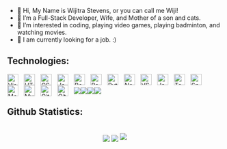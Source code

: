 - 👋 Hi, My Name is Wijitra Stevens, or you can call me Wiji!
- 🌱 I’m a Full-Stack Developer, Wife, and Mother of a son and cats. 
- 👀 I’m interested in coding, playing video games, playing badminton, and watching movies.
- 👀 I am currently looking for a job. :)
## Technologies:

<img align="left" alt="Visual Studio Code" width="26px" src="https://cdn.jsdelivr.net/gh/devicons/devicon/icons/vscode/vscode-original.svg" style="padding-right:10px;" />
<img align="left" alt="HTML5" width="26px" src="https://cdn.jsdelivr.net/gh/devicons/devicon/icons/html5/html5-original.svg" style="padding-right:10px;" />
<img align="left" alt="CSS3" width="26px" src="https://cdn.jsdelivr.net/gh/devicons/devicon/icons/css3/css3-original.svg" style="padding-right:10px;" />
<img align="left" alt="JavaScript" width="26px" src="https://cdn.jsdelivr.net/gh/devicons/devicon/icons/javascript/javascript-original.svg" style="padding-right:10px;" />
<img align="left" alt="Bootstrap" width="26px" src="https://cdn.jsdelivr.net/gh/devicons/devicon/icons/bootstrap/bootstrap-original.svg" style="padding-right:10px;" />
<img align="left" alt="React" width="26px" src="https://cdn.jsdelivr.net/gh/devicons/devicon/icons/react/react-original.svg" style="padding-right:10px;" />
<img align="left" alt="Python" width="26px" src="https://cdn.jsdelivr.net/gh/devicons/devicon/icons/python/python-original.svg" style="padding-right:10px;" />
<img align="left" alt="Node.js" width="26px" src="https://cdn.jsdelivr.net/gh/devicons/devicon/icons/nodejs/nodejs-original.svg" style="padding-right:10px;" />
<img align="left" alt="VSCode" width="26px" src="https://cdn.jsdelivr.net/gh/devicons/devicon/icons/vscode/vscode-original.svg" style="padding-right:10px;" />
<img align="left" alt="Java" width="26px" src="https://cdn.jsdelivr.net/gh/devicons/devicon/icons/java/java-original.svg" style="padding-right:10px;" />
<img align="left" alt="Tomcat" width="26px" src="https://cdn.jsdelivr.net/gh/devicons/devicon/icons/tomcat/tomcat-original.svg" style="padding-right:10px;" />
<img align="left" alt="Springboot" width="26px" src="https://cdn.jsdelivr.net/gh/devicons/devicon/icons/spring/spring-original.svg" style="padding-right:10px;" />
<img align="left" alt="MongoDB" width="26px" src="https://cdn.jsdelivr.net/gh/devicons/devicon/icons/mongodb/mongodb-original.svg" style="padding-right:10px;" />
<img align="left" alt="MySQL" width="26px" src="https://cdn.jsdelivr.net/gh/devicons/devicon/icons/mysql/mysql-original.svg" style="padding-right:10px;" />
<img align="left" alt="Git" width="26px" src="https://cdn.jsdelivr.net/gh/devicons/devicon/icons/git/git-original.svg" style="padding-right:10px;" />
<img align="left" alt="GitHub" width="26px" src="https://user-images.githubusercontent.com/3369400/139447912-e0f43f33-6d9f-45f8-be46-2df5bbc91289.png" style="padding-right:10px;" />

<br />

<img src="https://img.shields.io/badge/-POSTMAN-FF6C37?style=for-the-badge&logo=postman&logoColor=FFFFFF"/><img src="https://img.shields.io/badge/-TRELLO-0052CC?style=for-the-badge&logo=trello&logoColor=FFFFFF"/><img src="https://img.shields.io/badge/-Flask-000000?style=for-the-badge&logo=flask&logoColor=FFFFFF"/><img src="https://img.shields.io/badge/-EXPRESS-00BF5B?style=for-the-badge&logo=express&logoColor=00BFff"/>
<!---
WijiPe/WijiPe is a ✨ special ✨ repository because its `README.md` (this file) appears on your GitHub profile.
You can click the Preview link to take a look at your changes.
--->

## Github Statistics:
<p align="center" style="padding-top: 20px">
<img align="center" src="https://github-readme-stats.vercel.app/api?username=WijiPe&show_icons=true&theme=synthwave&line_height=27" />
<img align="center" src="https://github-readme-stats.vercel.app/api/top-langs/?username=WijiPe&theme=synthwave&hide=html,css, shell">
<img src="https://github-readme-streak-stats.herokuapp.com/?user=WijiPe&show_icons=true&locale=en&layout=compact&theme=synthwave&line_height=0"> 
</p>
